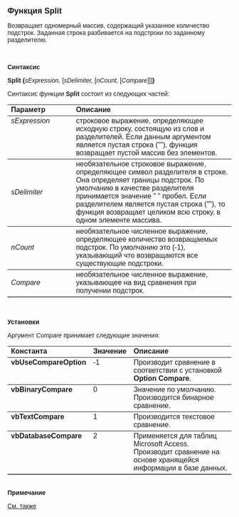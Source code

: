 ﻿<html>
<head>
<title>Split</title>
</head>

<body>

<p><font size="4" face="Arial"><strong>Функция Split</strong></font></p>

<p><font face="Arial">Возвращает одномерный массив, содержащий 
указанное количество подстрок. Заданная строка разбивается на подстроки по 
заданному разделителю.</font></p>

<p>&nbsp;</p>

<p><font face="Arial"><b>Синтаксис</b></font></p>

<p><font face="Arial"><strong>Split (</strong><em>sExpression, </em>[<em>sDelimiter,
</em>[<em>nCount, </em>[<em>Compare</em>]]]<strong>)</strong></font></p>

<p><font face="Arial">Синтаксис функции <strong>Split</strong>
состоит из следующих частей:</font></p>

<table border="1" cellPadding="5" cols="2" frame="below" rules="rows">
<TBODY>
  <tr vAlign="top">
    <td class="label" width="29%"><font face="Arial"><b>Параметр</b></font></td>
    <td class="label" width="71%"><font face="Arial"><strong>Описание</strong></font></td>
  </tr>
  <tr vAlign="top">
    <td width="29%"><font face="Arial"><em>sExpression</em></font></td>
    <td width="71%"><font face="Arial">строковое выражение, 
	определяющее исходную строку, состоящую из слов и разделителей. Если данным 
	аргументом является пустая строка (&quot;&quot;), функция возвращает пустой массив без 
	элементов.</font></td>
  </tr>
  <tr>
    <td width="29%"><font face="Arial"><em>sDelimiter</em></font></td>
    <td width="71%"><font face="Arial">необязательное строковое 
	выражение, определяющее символ разделителя в строке. Она определяет границы 
	подстрок. По умолчанию в качестве разделителя принимается значение &quot; &quot; 
	пробел. Если разделителем является пустая строка (&quot;&quot;), то функция возвращает 
	целиком всю строку, в одном элементе массива. </font></td>
  </tr>
  <tr>
    <td width="29%"><font face="Arial"><em>nCount</em></font></td>
    <td width="71%"><font face="Arial">необязательное численное 
	выражение, определяющее количество возвращаемых подстрок. По умолчанию это 
	(-1), указывающий что возвращаются все существующие подстроки.</font></td>
  </tr>
  <tr>
    <td width="29%"><font face="Arial"><em>Compare</em></font></td>
    <td width="71%"><font face="Arial">необязательное численное 
	выражение, указывающее на вид сравнения при получении подстрок. </font></td>
  </tr>
</table>

<p class="label">&nbsp;</p>

<p class="label"><font face="Arial"><b>Установки</b></font></p>

<p><font face="Arial">Аргумент <em>Compare</em> принимает следующие 
значения:</font></p>

<table border="1" cellPadding="5" cols="3" frame="below" rules="rows">
<TBODY>
  <tr vAlign="top">
    <td class="label" width="33%"><font face="Arial"><b>Константа</b></font></td>
    <td class="label" width="10%"><font face="Arial"><b>Значение</b></font></td>
    <td class="label" width="57%"><font face="Arial"><b>Описание</b></font></td>
  </tr>
  <tr vAlign="top">
    <td width="33%"><font face="Arial"><b>vbUseCompareOption</b></font></td>
    <td width="10%"><font face="Arial">-1</font></td>
    <td width="57%"><font face="Arial">Производит сравнение в 
	соответствии с установкой <b>Option Compare</b>.</font></td>
  </tr>
  <tr vAlign="top">
    <td width="33%"><font face="Arial"><b>vbBinaryCompare</b></font></td>
    <td width="10%"><font face="Arial">0</font></td>
    <td width="57%"><font face="Arial">Значение по умолчанию. 
	Производится бинарное сравнение.</font></td>
  </tr>
  <tr vAlign="top">
    <td width="33%"><font face="Arial"><b>vbTextCompare</b></font></td>
    <td width="10%"><font face="Arial">1</font></td>
    <td width="57%"><font face="Arial">Производится текстовое 
	сравнение.</font></td>
  </tr>
  <tr vAlign="top">
    <td width="33%"><font face="Arial"><b>vbDatabaseCompare</b></font></td>
    <td width="10%"><font face="Arial">2</font></td>
    <td width="57%"><font face="Arial">Применяется для таблиц 
	Microsoft Access. Производит сравнение на основе хранящейся информации в 
	базе данных.</font></td>
  </tr>
</TBODY>
</table>

<p class="label"><font face="Arial"><b><br>
Примечание</b></font></p>

<p class="label"><a href="Join.html"><font face="Arial">См. также</font></a></p>
</body>
</html>
